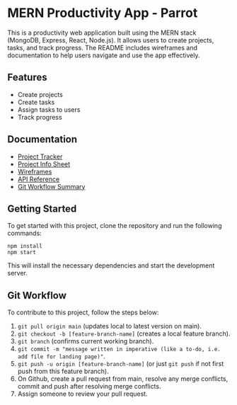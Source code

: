 # MERN Productivity App - Parrot

This is a productivity web application built using the MERN stack (MongoDB, Express, React, Node.js). It allows users to create projects, tasks, and track progress. The README includes wireframes and documentation to help users navigate and use the app effectively.

## Features

- Create projects
- Create tasks
- Assign tasks to users
- Track progress

## Documentation
- [Project Tracker](https://docs.google.com/document/d/1y7YsEo5ywrUcT6iupA0Nfy0FkMEpntL4xumSv0AWYNM/edit)
- [Project Info Sheet](https://docs.google.com/spreadsheets/d/11ZwzgrAEW6-UBbEpLIPpx7V_A7FyBuGG3XOWnFhZifg/edit#gid=0)
- [Wireframes](https://github.com/rodmen07/mern-productivity-app/files/11415581/Just-Do-It---Wireframe-cc-Premium1683331831.pdf)
- [API Reference](https://platform.openai.com/docs/api-reference/introduction)
- [Git Workflow Summary](https://open.appacademy.io/learn/ch---jan-2023-sf-cohort/mern-stack-curriculum/git-workflow)

## Getting Started

To get started with this project, clone the repository and run the following commands:

```
npm install
npm start
```

This will install the necessary dependencies and start the development server.

## Git Workflow

To contribute to this project, follow the steps below:

1. `git pull origin main` (updates local to latest version on main).
2. `git checkout -b [feature-branch-name]` (creates a local feature branch).
3. `git branch` (confirms current working branch).
4. `git commit -m "message written in imperative (like a to-do, i.e. add file for landing page)"`.
5. `git push -u origin [feature-branch-name]` (or just `git push` if not first push from this feature branch).
6. On Github, create a pull request from main, resolve any merge conflicts, commit and push after resolving merge conflicts.
7. Assign someone to review your pull request.
